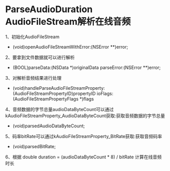 # ParseAudioDuration AudioFileStream解析在线音频

1、初始化AudioFileStream
- (void)openAudioFileStreamWithError:(NSError **)error;

2、要拿到文件数据就可以进行解析
- (BOOL)parseData:(NSData *)originalData parseError:(NSError **)error;

3、对解析音频结果进行处理
- (void)handleParseAudioFileStreamProperty:(AudioFileStreamPropertyID)propertyID
                                   ioFlags:(AudioFileStreamPropertyFlags *)flags

4、音频数据的字节总量audioDataByteCount可以通过kAudioFileStreamProperty_AudioDataByteCount获取:获取音频数据的字节总量
- (void)parsedAudioDataByteCount;

5、码率bitRate可以通过kAudioFileStreamProperty_BitRate获取:获取音频码率
- (void)parsedBitRate;

6、根据  double duration = (audioDataByteCount * 8) / bitRate 计算在线音频时长
